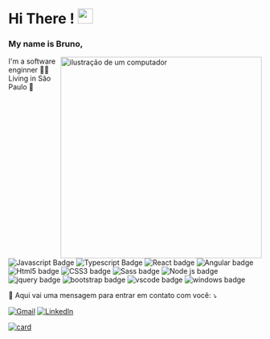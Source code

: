 # Hi There ! <img src="https://raw.githubusercontent.com/kaueMarques/kaueMarques/master/hi.gif" height="30px">

### My name is Bruno,
<img src="https://raw.githubusercontent.com/MicaelliMedeiros/micaellimedeiros/master/image/computer-illustration.png" alt="ilustração de um computador" min-width="400px" max-width="400px" width="400px" align="right">

<p align="left"> 
  I'm a software enginner 👩‍💻<br>
  Living in São Paulo 🌃
</p>

![Javascript Badge](https://img.shields.io/badge/JavaScript-F7DF1E?style=for-the-badge&logo=javascript&logoColor=black)
![Typescript Badge](https://img.shields.io/badge/TypeScript-007ACC?style=for-the-badge&logo=typescript&logoColor=white)
![React badge](https://img.shields.io/badge/React-20232A?style=for-the-badge&logo=react&logoColor=61DAFB)
![Angular badge](https://img.shields.io/badge/Angular-DD0031?style=for-the-badge&logo=angular&logoColor=white)
![Html5 badge](https://img.shields.io/badge/HTML5-E34F26?style=for-the-badge&logo=html5&logoColor=white)
![CSS3 badge](https://img.shields.io/badge/CSS3-1572B6?style=for-the-badge&logo=css3&logoColor=white)
![Sass badge](https://img.shields.io/badge/Sass-CC6699?style=for-the-badge&logo=sass&logoColor=white)
![Node js badge](https://img.shields.io/badge/Node.js-43853D?style=for-the-badge&logo=node.js&logoColor=white)
![jquery badge](https://img.shields.io/badge/jQuery-0769AD?style=for-the-badge&logo=jquery&logoColor=white)
![bootstrap badge](https://img.shields.io/badge/Bootstrap-563D7C?style=for-the-badge&logo=bootstrap&logoColor=white)
![vscode badge](https://img.shields.io/badge/-Visual%20Studio%20Code-333333?style=flat&logo=visual-studio-code&logoColor=007ACC)
![windows badge](https://img.shields.io/badge/Windows-017AD7?style=for-the-badge&logo=windows&logoColor=white)

<p align="left">
  💌 Aqui vai uma mensagem para entrar em contato com você: ⤵️
</p>

<p align="left">
  <a href="#" title="Gmail">
  <img src="https://img.shields.io/badge/-Gmail-FF0000?style=flat-square&labelColor=FF0000&logo=gmail&logoColor=white&link=brunoa0504@gmail.com" alt="Gmail"/></a>
  <a href="#" title="LinkedIn">
  <img src="https://img.shields.io/badge/-Linkedin-0e76a8?style=flat-square&logo=Linkedin&logoColor=white&link=https://www.linkedin.com/in/brunoamaralt/" alt="LinkedIn"/></a>
</p>


[![card](https://github-readme-stats.vercel.app/api?username=bruno167&theme=tokyonight&show_icons=true)](https://github.com/bruno167/github-readme-stats)
